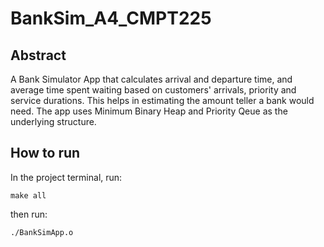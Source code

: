 # BankSim_A4_CMPT225

## Abstract

A Bank Simulator App that calculates arrival and departure time, and average time spent waiting based on customers' arrivals, priority and service durations. This helps in estimating the amount teller a bank would need. The app uses Minimum Binary Heap and Priority Qeue as the underlying structure.


## How to run

In the project terminal, run:

`make all`

then run:

`./BankSimApp.o`



